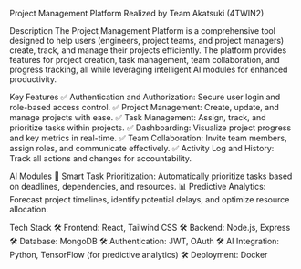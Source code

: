 Project Management Platform
Realized by Team Akatsuki (4TWIN2)

Description
The Project Management Platform is a comprehensive tool designed to help users (engineers, project teams, and project managers) create, track, and manage their projects efficiently. The platform provides features for project creation, task management, team collaboration, and progress tracking, all while leveraging intelligent AI modules for enhanced productivity.

Key Features
✅ Authentication and Authorization: Secure user login and role-based access control.
✅ Project Management: Create, update, and manage projects with ease.
✅ Task Management: Assign, track, and prioritize tasks within projects.
✅ Dashboarding: Visualize project progress and key metrics in real-time.
✅ Team Collaboration: Invite team members, assign roles, and communicate effectively.
✅ Activity Log and History: Track all actions and changes for accountability.

AI Modules
🤖 Smart Task Prioritization: Automatically prioritize tasks based on deadlines, dependencies, and resources.
📊 Predictive Analytics: Forecast project timelines, identify potential delays, and optimize resource allocation.

Tech Stack
🛠️ Frontend: React, Tailwind CSS
🛠️ Backend: Node.js, Express
🛠️ Database: MongoDB
🛠️ Authentication: JWT, OAuth
🛠️ AI Integration: Python, TensorFlow (for predictive analytics)
🛠️ Deployment: Docker
